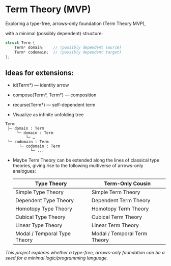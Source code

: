 
# Term Theory (MVP)
Exploring a type-free, arrows-only foundation (Term Theory MVP),

with a minimal (possibly dependent) structure:

```cpp
struct Term {
    Term* domain;    // (possibly dependent source)
    Term* codomain;  // (possibly dependent target)
};
```


## **Ideas for extensions:**

- id(Term*) — identity arrow

- compose(Term*, Term*) — composition

- recurse(Term*) — self-dependent term

- Visualize as infinite unfolding tree

```
Term
 ├─ domain : Term
	 └─ domain : Term
		 └─ …
 └─ codomain : Term
      └─ codomain : Term
           └─ ...
```

- Maybe Term Theory can be extended along the lines of classical type theories, giving rise to the following multiverse of arrows-only analogues:

     | Type Theory                  | Term-Only Cousin             |
     | ---------------------------- | ---------------------------- |
     | Simple Type Theory           | Simple Term Theory           |
     | Dependent Type Theory        | Dependent Term Theory        |
     | Homotopy Type Theory         | Homotopy Term Theory         |
     | Cubical Type Theory          | Cubical Term Theory          |
     | Linear Type Theory           | Linear Term Theory           |
     | Modal / Temporal Type Theory | Modal / Temporal Term Theory |


*This project explores whether a type-free, arrows-only foundation can be a seed for a minimal logic/programming language.*

